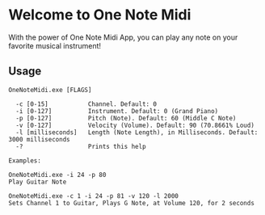 # Welcome to One Note Midi

With the power of One Note Midi App, you can play any note on your favorite musical instrument!

## Usage

```
OneNoteMidi.exe [FLAGS]

  -c [0-15]           Channel. Default: 0
  -i [0-127]          Instrument. Default: 0 (Grand Piano)
  -p [0-127]          Pitch (Note). Default: 60 (Middle C Note)
  -v [0-127]          Velocity (Volume). Default: 90 (70.8661% Loud)
  -l [milliseconds]   Length (Note Length), in Milliseconds. Default: 3000 milliseconds
  -?                  Prints this help

Examples:

OneNoteMidi.exe -i 24 -p 80
Play Guitar Note

OneNoteMidi.exe -c 1 -i 24 -p 81 -v 120 -l 2000
Sets Channel 1 to Guitar, Plays G Note, at Volume 120, for 2 seconds
```
